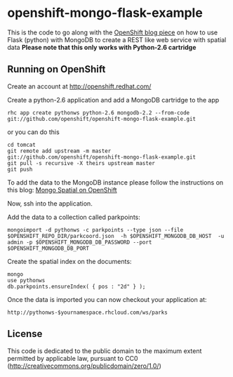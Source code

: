 openshift-mongo-flask-example
=============================

This is the code to go along with the [OpenShift blog piece](https://openshift.redhat.com/community/blogs/rest-web-services-with-python-mongodb-and-spatial-data-in-the-cloud) on how to use Flask (python) with MongoDB to create a REST like web service with spatial data
**Please note that this only works with Python-2.6 cartridge**

Running on OpenShift
----------------------------

Create an account at http://openshift.redhat.com/

Create a python-2.6 application and add a MongoDB cartridge to the app

    rhc app create pythonws python-2.6 mongodb-2.2 --from-code git://github.com/openshift/openshift-mongo-flask-example.git
    
or you can do this

    cd tomcat
    git remote add upstream -m master git://github.com/openshift/openshift-mongo-flask-example.git
    git pull -s recursive -X theirs upstream master
    git push
    
To add the data to the MongoDB instance please follow the instructions on this blog:
[Mongo Spatial on OpenShift](https://openshift.redhat.com/community/blogs/spatial-mongodb-in-openshift-be-the-next-foursquare-part-1)

Now, ssh into the application.

Add the data to a collection called parkpoints:

    mongoimport -d pythonws -c parkpoints --type json --file $OPENSHIFT_REPO_DIR/parkcoord.json  -h $OPENSHIFT_MONGODB_DB_HOST  -u admin -p $OPENSHIFT_MONGODB_DB_PASSWORD --port $OPENSHIFT_MONGODB_DB_PORT

    
Create the spatial index on the documents:

    mongo
    use pythonws
    db.parkpoints.ensureIndex( { pos : "2d" } );

Once the data is imported you can now checkout your application at:

    http://pythonws-$yournamespace.rhcloud.com/ws/parks
 
License
-------

This code is dedicated to the public domain to the maximum extent permitted by applicable law, pursuant to CC0 (http://creativecommons.org/publicdomain/zero/1.0/)
